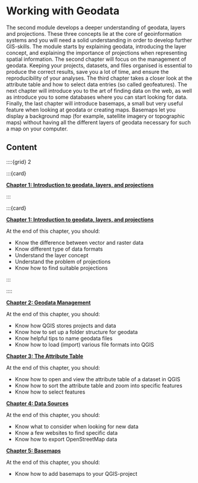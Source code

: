 # Working with Geodata

The second module develops a deeper understanding of geodata, layers and projections. These three concepts lie at the core of geoinformation systems and you will need a solid understanding in order to develop further GIS-skills. The module starts by explaining geodata, introducing the layer concept, and explaining the importance of projections when representing spatial information. The second chapter will focus on the management of geodata. Keeping your projects, datasets, and files organised is essential to produce the correct results, save you a lot of time, and ensure the reproducibility of your analyses. The third chapter takes a closer look at the attribute table and how to select data entries (so called geofeatures). The next chapter will introduce you to the art of finding data on the web, as well as introduce you to some databases where you can start looking for data. Finally, the last chapter will introduce basemaps, a small but very useful feature when looking at geodata or creating maps. Basemaps let you display a background map (for example, satellite imagery or topographic maps) without having all the different layers of geodata necessary for such a map on your computer. 



## Content

::::{grid} 2

:::{card}

__[Chapter 1: Introduction to geodata, layers, and projections](https://giscience.github.io/gis-training-resource-center/content/Modul_2/en_qgis_geodata_concept.html#)__

:::

:::{card}

__[Chapter 1: Introduction to geodata, layers, and projections](https://giscience.github.io/gis-training-resource-center/content/Modul_2/en_qgis_geodata_concept.html#)__

At the end of this chapter, you should:
- Know the difference between vector and raster data
- Know different type of data formats
- Understand the layer concept 
- Understand the problem of projections
- Know how to find suitable projections


:::

::::

__[Chapter 2: Geodata Management](https://giscience.github.io/gis-training-resource-center/content/Modul_2/en_qgis_basic_data_processing.html)__


At the end of this chapter, you should:
- Know how QGIS stores projects and data
- Know how to set up a folder structure for geodata
- Know helpful tips to name geodata files
- Know how to load (import) various file formats into QGIS


__[Chapter 3: The Attribute Table](https://giscience.github.io/gis-training-resource-center/content/Modul_2/en_qgis_attribute_table.html)__

At the end of this chapter, you should:
- Know how to open and view the attribute table of a dataset in QGIS
- Know how to sort the attribute table and zoom into specific features
- Know how to select features

__[Chapter 4: Data Sources](https://giscience.github.io/gis-training-resource-center/content/Modul_2/en_data_sources.html)__

At the end of this chapter, you should:
- Know what to consider when looking for new data
- Know a few websites to find specific data
- Know how to export OpenStreetMap data

__[Chapter 5: Basemaps](https://giscience.github.io/gis-training-resource-center/content/Modul_2/en_qgis_basemap.html)__

At the end of this chapter, you should: 
- Know how to add basemaps to your QGIS-project

